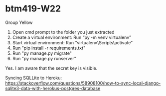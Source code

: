 # btm419-W22
Group Yellow

1.	Open cmd prompt to the folder you just extracted
2.	Create a virtual environment: Run “py -m venv virtualenv”
3.	Start virtual environment: Run “virtualenv\Scripts\activate”
4.	Run "pip install -r requirements.txt"
5.	Run "py manage.py migrate"
6.	Run "py manage.py runserver"

Yes. I am aware that the secret key is visible.

Syncing SQLLite to Heroku: https://stackoverflow.com/questions/58908100/how-to-sync-local-django-sqlite3-data-with-herokus-postgres-database